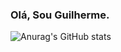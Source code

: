 ### Olá, Sou Guilherme.

![Anurag's GitHub stats](https://github-readme-stats.vercel.app/api?username=GuilhermeSSantana&show_icons=true)
